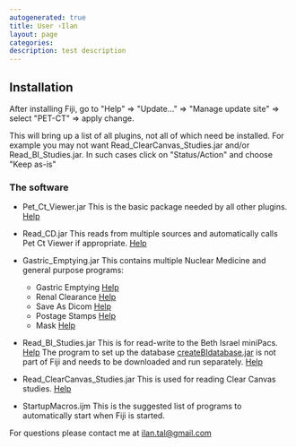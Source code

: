 ```yaml
---
autogenerated: true
title: User ›Ilan
layout: page
categories: 
description: test description
---
```


Installation
------------

After installing Fiji, go to "Help" =&gt; "Update..." =&gt; "Manage update site" =&gt; select "PET-CT" =&gt; apply change.

This will bring up a list of all plugins, not all of which need be installed. For example you may not want Read\_ClearCanvas\_Studies.jar and/or Read\_BI\_Studies.jar. In such cases click on "Status/Action" and choose "Keep as-is"

### The software

-   Pet\_Ct\_Viewer.jar
    This is the basic package needed by all other plugins. [Help](http://sourceforge.net/p/bifijiplugins/wiki/Pet-Ct%20Viewer/)
-   Read\_CD.jar
    This reads from multiple sources and automatically calls Pet Ct Viewer if appropriate. [Help](http://sourceforge.net/p/bifijiplugins/wiki/CD%20Dialog/)
-   Gastric\_Emptying.jar
    This contains multiple Nuclear Medicine and general purpose programs:

    -   Gastric Emptying [Help](http://sourceforge.net/p/bifijiplugins/wiki/Gastric%20Emptying/)
    -   Renal Clearance [Help](http://sourceforge.net/p/bifijiplugins/wiki/Renal%20Clearance/)
    -   Save As Dicom [Help](http://sourceforge.net/p/bifijiplugins/wiki/Save%20as%20myDicom/)
    -   Postage Stamps [Help](http://sourceforge.net/p/bifijiplugins/wiki/Postage%20stamps/)
    -   Mask [Help](http://sourceforge.net/p/bifijiplugins/wiki/Mask/)
-   Read\_BI\_Studies.jar
    This is for read-write to the Beth Israel miniPacs. [Help](http://sourceforge.net/p/bifijiplugins/wiki/Reading%20studies/) The program to set up the database [createBIdatabase.jar](http://sourceforge.net/projects/bifijiplugins/files/) is not part of Fiji and needs to be downloaded and run separately. [Help](http://sourceforge.net/p/bifijiplugins/wiki/BI%20Database/)
-   Read\_ClearCanvas\_Studies.jar
    This is used for reading Clear Canvas studies. [Help](http://sourceforge.net/p/bifijiplugins/wiki/Clear%20Canvas%20Dialog/)
-   StartupMacros.ijm
    This is the suggested list of programs to automatically start when Fiji is started.

For questions please contact me at ilan.tal@gmail.com
